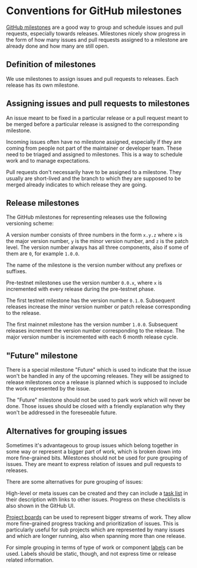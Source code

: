# Conventions for GitHub milestones

[GitHub milestones](https://help.github.com/articles/about-milestones/) are a
good way to group and schedule issues and pull requests, especially towards
releases. Milestones nicely show progress in the form of how many issues and
pull requests assigned to a milestone are already done and how many are still
open.

## Definition of milestones

We use milestones to assign issues and pull requests to releases. Each release
has its own milestone.

## Assigning issues and pull requests to milestones

An issue meant to be fixed in a particular release or a pull request meant to be
merged before a particular release is assigned to the corresponding milestone.

Incoming issues often have no milestone assigned, especially if they are coming
from people not part of the maintainer or developer team. These need to be
triaged and assigned to milestones. This is a way to schedule work and to manage
expectations.

Pull requests don't necessarily have to be assigned to a milestone. They usually
are short-lived and the branch to which they are supposed to be merged already
indicates to which release they are going.

## Release milestones

The GitHub milestones for representing releases use the following versioning
scheme:

A version number consists of three numbers in the form `x.y.z` where `x` is the
major version number, `y` is the minor version number, and `z` is the patch
level. The version number always has all three components, also if some of them
are `0`, for example `1.0.0`.

The name of the milestone is the version number without any prefixes or
suffixes.

Pre-testnet milestones use the version number `0.0.x`, where `x` is incremented
with every release during the pre-testnet phase.

The first testnet milestone has the version number `0.1.0`. Subsequent
releases increase the minor version number or patch release corresponding to the
release.

The first mainnet milestone has the version number `1.0.0`. Subsequent
releases increment the version number corresponding to the release. The major
version number is incremented with each 6 month release cycle.

## "Future" milestone

There is a special milestone "Future" which is used to indicate that the issue
won't be handled in any of the upcoming releases. They will be assigned to
release milestones once a release is planned which is supposed to include the
work represented by the issue.

The "Future" milestone should not be used to park work which will never be done.
Those issues should be closed with a friendly explanation why they won't be
addressed in the foreseeable future.

## Alternatives for grouping issues

Sometimes it's advantageous to group issues which belong together in some way or
represent a bigger part of work, which is broken down into more fine-grained
bits. Milestones should not be used for pure grouping of issues. They are meant
to express relation of issues and pull requests to releases.

There are some alternatives for pure grouping of issues:

High-level or meta issues can be created and they can include a [task
list](https://help.github.com/articles/about-task-lists/) in their description
with links to other issues. Progress on these checklists is also shown in the
GitHub UI.

[Project boards](https://help.github.com/articles/about-project-boards/) can be
used to represent bigger streams of work. They allow more fine-grained progress
tracking and prioritization of issues. This is particularly useful for sub
projects which are represented by many issues and which are longer running, also
when spanning more than one release.

For simple grouping in terms of type of work or component
[labels](https://github.com/dtr-org/unit-e-docs/blob/master/project/issues.md#labels)
can be used. Labels should be static, though, and not express time or release
related information.
